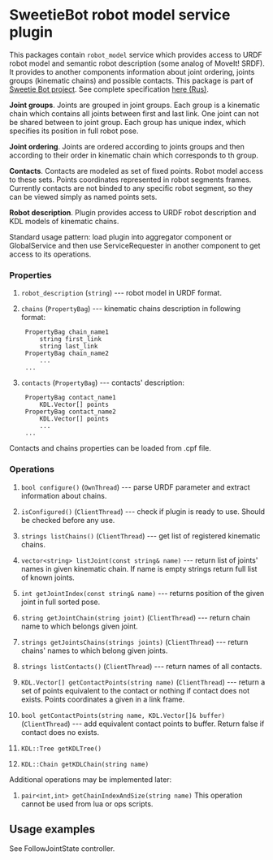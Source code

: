 # SweetieBot robot model service plugin

This packages contain `robot_model` service which provides access to URDF robot model and semantic robot description (some analog of MoveIt! SRDF). 
It provides to another components information about joint ordering, joints groups (kinematic chains) and possible contacts.
This package is part of [Sweetie Bot project](http://sweetiebot.net). See complete specification [here (Rus)](https://gitlab.com/sweetie-bot/sweetie_doc/wikis/plugin-robotmodel).

**Joint groups**. Joints are grouped in joint groups. Each group is a kinematic chain which contains all joints between first and last link. 
One joint can not be shared between to joint group. Each group has unique index, which specifies its position in full robot pose.

**Joint ordering**. Joints are ordered according to joints groups and then according to their order in kinematic chain which corresponds to th group.

**Contacts**. Contacts are modeled as set of fixed points. Robot model access to these sets. Points coordinates represented in robot segments frames.
Currently contacts are not binded to any specific robot segment, so they can be viewed simply as named points sets.

**Robot description**. Plugin provides access to URDF robot description and KDL models of kinematic chains.

Standard usage pattern: load plugin into aggregator component or GlobalService and then use ServiceRequester in another component to get access to its operations.

### Properties

1. `robot_description` (`string`) --- robot model in URDF format.
2. `chains` (`PropertyBag`) --- kinematic chains description in following format:
         
        PropertyBag chain_name1 
            string first_link
            string last_link
        PropertyBag chain_name2
		    ...
		...
2. `contacts` (`PropertyBag`) --- contacts' description:
         
        PropertyBag contact_name1 
            KDL.Vector[] points
        PropertyBag contact_name2
            KDL.Vector[] points
		    ...
		...
    
Contacts and chains properties can be loaded from .cpf file.
     

### Operations

1. `bool configure()` (`OwnThread`) --- parse URDF parameter and extract information about chains.
1. `isConfigured()` (`ClientThread`) --- check if plugin is ready to use. Should be checked before any use.

1. `strings listChains()` (`ClientThread`) --- get list of registered kinematic chains.
1. `vector<string> listJoint(const string& name)` --- return list of joints' names in given kinematic chain. If name is empty strings return full list of known joints.
1. `int getJointIndex(const string& name)` --- returns position of the given joint in full sorted pose.

1. `string getJointChain(string joint)` (`ClientThread`) --- return chain name to which belongs given joint.
1. `strings getJointsChains(strings joints)` (`ClientThread`) --- return chains' names to which belong given joints.

1. `strings listContacts()` (`ClientThread`) --- return names of all contacts.
1. `KDL.Vector[] getContactPoints(string name)` (`ClientThread`) --- return a set of points equivalent to the contact or nothing if contact does not exists. Points coordinates a given in a link frame.
1. `bool getContactPoints(string name, KDL.Vector[]& buffer)` (`ClientThread`) --- add equivalent contact points to buffer. Return false if contact does no exists.

1. `KDL::Tree getKDLTree()`
1. `KDL::Chain getKDLChain(string name)`

Additional operations may be implemented later:
1. `pair<int,int> getChainIndexAndSize(string name)` 
This operation cannot be used from lua or ops scripts.

## Usage examples 

See FollowJointState controller.

